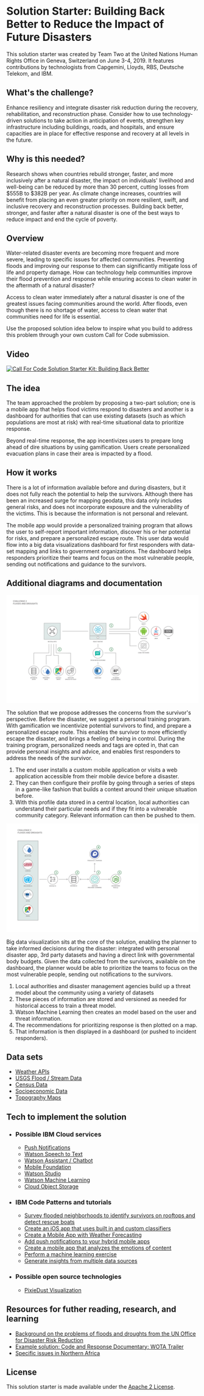# Solution Starter: Building Back Better to Reduce the Impact of Future Disasters

This solution starter was created by Team Two at the United Nations Human Rights Office in Geneva, Switzerland on June 3-4, 2019. It features contributions by technologists from Capgemini, Lloyds, RBS, Deutsche Telekom, and IBM. 

## What's the challenge?

Enhance resiliency and integrate disaster risk reduction during the recovery, rehabilitation, and reconstruction phase. Consider how to use technology-driven solutions to take action in anticipation of events, strengthen key infrastructure including buildings, roads, and hospitals, and ensure capacities are in place for effective response and recovery at all levels in the future.

## Why is this needed?

Research shows when countries rebuild stronger, faster, and more inclusively after a natural disaster, the impact on individuals' livelihood and well-being can be reduced by more than 30 percent, cutting losses from $555B to $382B per year.  As climate change increases, countries will benefit from placing an even greater priority on more resilient, swift, and inclusive recovery and reconstruction processes. Building back better, stronger, and faster after a natural disaster is one of the best ways to reduce impact and end the cycle of poverty.

## Overview

Water-related disaster events are becoming more frequent and more severe, leading to specific issues for affected communities. Preventing floods and improving our response to them can significantly mitigate loss of life and property damage. How can technology help communities improve their flood prevention and response while ensuring access to clean water in the aftermath of a natural disaster?

Access to clean water immediately after a natural disaster is one of the greatest issues facing communities around the world.  After floods, even though there is no shortage of water, access to clean water that communities need for life is essential.

Use the proposed solution idea below to inspire what you build to address this problem through your own custom Call for Code submission.

## Video

[![Call For Code Solution Starter Kit: Building Back Better](https://img.youtube.com/vi/JQzkbc8sEjk/0.jpg)](https://www.youtube.com/watch?v=JQzkbc8sEjk)

## The idea

The team approached the problem by proposing a two-part solution; one is a mobile app that helps flood victims respond to disasters and another is a dashboard for authorities that can use existing datasets (such as which populations are most at risk) with real-time situational data to prioritize response.

Beyond real-time response, the app incentivizes users to prepare long ahead of dire situations by using gamification. Users create personalized evacuation plans in case their area is impacted by a flood.

## How it works

There is a lot of information available before and during disasters, but it does not fully reach the potential to help the survivors. Although there has been an increased surge for mapping geodata, this data only includes general risks, and does not incorporate exposure and the vulnerability of the victims. This is because the information is not personal and relevant.

The mobile app would provide a personalized training program that allows the user to self-report important information, discover his or her potential for risks, and prepare a personalized escape route. This user data would flow into a big data visualizations dashboard for first responders with data-set mapping and links to government organizations. The dashboard helps responders prioritize their teams and focus on the most vulnerable people, sending out notifications and guidance to the survivors.​

## Additional diagrams and documentation

![Challenge 2 Architecture 1](/images/Challenge_2_Architecture_1.png?raw=true "Challenge 2 Architecture 1")

The solution that we propose addresses the concerns from the survivor's perspective. Before the disaster, we suggest a personal training program. With gamification we incentivize potential survivors to find, and prepare a personalized escape route. This enables the survivor to more efficiently escape the disaster, and brings a feeling of being in control. During the training program, personalized needs and tags are opted in, that can provide personal insights and advice, and enables first responders to address the needs of the survivor.

1. The end user installs a custom mobile application or visits a web application accessible from their mobile device before a disaster.
2. They can then configure their profile by going through a series of steps in a game-like fashion that builds a context around their unique situation before.
3. With this profile data stored in a central location, local authorities can understand their particular needs and if they fit into a vulnerable community category. Relevant information can then be pushed to them.

![Challenge 2 Architecture 2](/images/Challenge_2_Architecture_2.png?raw=true "Challenge 2 Architecture 2")

Big data visualization sits at the core of the solution, enabling the planner to take informed decisions during the disaster: integrated with personal disaster app, 3rd party datasets and having a direct link with governmental body budgets. Given the data collected from the survivors, available on the dashboard, the planner would be able to prioritize the teams to focus on the most vulnerable people, sending out notifications to the survivors.

1. Local authorities and disaster management agencies build up a threat model about the community using a variety of datasets
1. These pieces of information are stored and versioned as needed for historical access to train a threat model.
1. Watson Machine Learning then creates an model based on the user and threat information.
1. The recommendations for prioritizing response is then plotted on a map.
1. That information is then displayed in a dashboard (or pushed to incident responders).

## Data sets

- [Weather APIs](https://callforcode.weather.com/register/)
- [USGS Flood / Stream Data](https://www.usgs.gov/products/data-and-tools/real-time-data/floods)
- [Census Data](https://www.census.gov/data.html)
- [Socioeconomic Data](https://sedac.ciesin.columbia.edu/)
- [Topography Maps](https://www.usgs.gov/products/maps/topo-maps)

## Tech to implement the solution

* ### Possible IBM Cloud services

  - [Push Notifications](https://www.ibm.com/cloud/push-notifications)
  - [Watson Speech to Text](https://cloud.ibm.com/catalog/services/speech-to-text)
  - [Watson Assistant / Chatbot](https://cloud.ibm.com/catalog/services/watson-assistant)
  - [Mobile Foundation](https://cloud.ibm.com/catalog/services/mobile-foundation)
  - [Watson Studio](https://cloud.ibm.com/catalog/services/watson-studio)
  - [Watson Machine Learning](https://cloud.ibm.com/catalog/services/machine-learning)
  - [Cloud Object Storage](https://cloud.ibm.com/catalog/services/cloud-object-storage)

* ### IBM Code Patterns and tutorials
  - [Survey flooded neighborhoods to identify survivors on rooftops and detect rescue boats](https://developer.ibm.com/tutorials/use-drones-after-floods-to-help-survivors-watson-visual-recognition/)
  - [Create an iOS app that uses built in and custom classifiers](https://developer.ibm.com/patterns/create-ios-app-uses-builtin-custom-classifiers/)
  - [Create a Mobile App with Weather Forecasting](https://developer.ibm.com/patterns/weather-forecasting-for-ios/)
  - [Add push notifications to your hybrid mobile apps](https://developer.ibm.com/patterns/tag-based-push-notifications-for-hybrid-mobile-applications/)
  - [Create a mobile app that analyzes the emotions of content](https://developer.ibm.com/patterns/tone-analyzer-for-ios/)
  - [Perform a machine learning exercise​](https://developer.ibm.com/patterns/perform-a-machine-learning-exercise/)
  - [Generate insights from multiple data sources](https://developer.ibm.com/patterns/generate-insights-from-multiple-data-sources-using-watson-studio/)

* ### Possible open source technologies
  - [PixieDust Visualization](https://github.com/pixiedust/pixiedust)

## Resources for futher reading, research, and learning
- [Background on the problems of floods and droughts from the UN Office for Disaster Risk Reduction](https://www.unisdr.org/archive/58108)
- [Example solution: Code and Response Documentary: WOTA Trailer](https://www.youtube.com/watch?v=20bknRt2jFQ)
- [Specific issues in Northern Africa](https://www.unocha.org/middle-east-and-north-africa-romena/egypt)

## License

This solution starter is made available under the [Apache 2 License](LICENSE).
